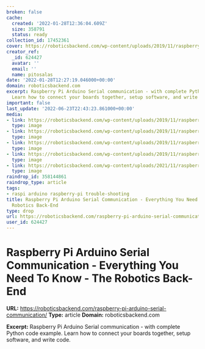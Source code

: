 ```yaml
---
broken: false
cache:
  created: '2022-01-28T12:36:04.609Z'
  size: 358791
  status: ready
collection_id: 17452361
cover: https://roboticsbackend.com/wp-content/uploads/2019/11/raspberrypi_arduino_uno_serial_usb-1024x378.png
creator_ref:
  _id: 624427
  avatar: ''
  email: ''
  name: pitosalas
date: '2022-01-28T12:27:19.046000+00:00'
domain: roboticsbackend.com
excerpt: Raspberry Pi Arduino Serial communication - with complete Python code example.
  Learn how to connect your boards together, setup software, and write code.
important: false
last_update: '2022-06-23T22:43:23.861000+00:00'
media:
- link: https://roboticsbackend.com/wp-content/uploads/2019/11/raspberrypi_arduino_uno_serial_usb-1024x378.png
  type: image
- link: https://roboticsbackend.com/wp-content/uploads/2019/11/raspberrypi_arduino_uno_serial_usb.png
  type: image
- link: https://roboticsbackend.com/wp-content/uploads/2019/11/raspberrypi_arduino_serial_gpio.png
  type: image
- link: https://roboticsbackend.com/wp-content/uploads/2019/11/raspberrypi_arduino_serial_application.png
  type: image
- link: https://roboticsbackend.com/wp-content/uploads/2021/11/raspberry_pi_and_arduino_course.jpg
  type: image
raindrop_id: 358144861
raindrop_type: article
tags:
- raspi arduino raspberry-pi trouble-shooting
title: Raspberry Pi Arduino Serial Communication - Everything You Need To Know - The
  Robotics Back-End
type: drop
url: https://roboticsbackend.com/raspberry-pi-arduino-serial-communication/
user_id: 624427
---
```


# Raspberry Pi Arduino Serial Communication - Everything You Need To Know - The Robotics Back-End

**URL:** https://roboticsbackend.com/raspberry-pi-arduino-serial-communication/
**Type:** article
**Domain:** roboticsbackend.com

**Excerpt:** Raspberry Pi Arduino Serial communication - with complete Python code example. Learn how to connect your boards together, setup software, and write code.
